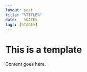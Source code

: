 ```yaml
---
layout: post
title: "%TITLE%"
date:   %DATE%
tags: [%TAGS%]
---
```


# This is a template

Content goes here.
